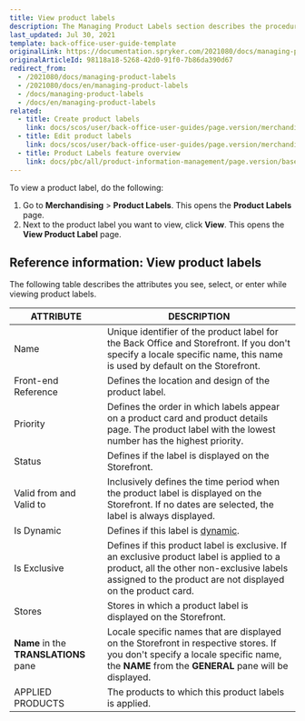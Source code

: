 ```yaml
---
title: View product labels
description: The Managing Product Labels section describes the procedures you can use to view, edit, activate and/or deactivate product labels in the Back Office.
last_updated: Jul 30, 2021
template: back-office-user-guide-template
originalLink: https://documentation.spryker.com/2021080/docs/managing-product-labels
originalArticleId: 98118a18-5268-42d0-91f0-7b86da390d67
redirect_from:
  - /2021080/docs/managing-product-labels
  - /2021080/docs/en/managing-product-labels
  - /docs/managing-product-labels
  - /docs/en/managing-product-labels
related:
  - title: Create product labels
    link: docs/scos/user/back-office-user-guides/page.version/merchandising/product-labels/create-product-labels.html
  - title: Edit product labels
    link: docs/scos/user/back-office-user-guides/page.version/merchandising/product-labels/edit-product-labels.html
  - title: Product Labels feature overview
    link: docs/pbc/all/product-information-management/page.version/base-shop/feature-overviews/product-labels-feature-overview.html
---
```


To view a product label, do the following:

1. Go to **Merchandising** > **Product Labels**.
    This opens the **Product Labels** page.
2. Next to the product label you want to view, click **View**.
    This opens the **View Product Label** page.

## Reference information: View product labels

The following table describes the attributes you see, select, or enter while viewing product labels.

| ATTRIBUTE | DESCRIPTION |
| --- | --- |
| Name | Unique identifier of the product label for the Back Office and Storefront. If you don't specify a locale specific name, this name is used by default on the Storefront.  |
| Front-end Reference | Defines the location and design of the product label. |
| Priority | Defines the order in which labels appear on a product card and product details page. The product label with the lowest number has the highest priority. |
| Status |  Defines if the label is displayed on the Storefront.  |
| Valid from and Valid to | Inclusively defines the time period when the product label is displayed on the Storefront. If no dates are selected, the label is always displayed. |
| Is Dynamic | Defines if this label is [dynamic](/docs/pbc/all/product-information-management/{{page.version}}/base-shop/feature-overviews/product-labels-feature-overview.html#dynamic-product-label). |
| Is Exclusive | Defines if this product label is exclusive. If an exclusive product label is applied to a product, all the other non-exclusive labels assigned to the product are not displayed on the product card. |
| Stores | Stores in which a product label is displayed on the Storefront. |
| **Name** in the **TRANSLATIONS** pane | Locale specific names that are displayed on the Storefront in respective stores. If you don't specify a locale specific name, the **NAME** from the **GENERAL** pane will be displayed. |
| APPLIED PRODUCTS | The products to which this product labels is applied. |
